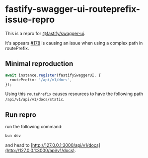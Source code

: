# fastify-swagger-ui-routeprefix-issue-repro

This is a repro for [@fastify/swagger-ui](https://github.com/fastify/fastify-swagger-ui).

It's appears [#178](https://github.com/fastify/fastify-swagger-ui/pull/178) is causing an issue when using a complex path in routePrefix.

## Minimal reproduction

```ts
await instance.register(fastifySwaggerUI, {
  routePrefix: '/api/v1/docs',
});
```

Using this `routePrefix` causes resources to have the following path `/api/v1/api/v1/docs/static`.

## Run repro

run the following command:

```bash
bun dev
```

and head to [http://127.0.0.1:3000/api/v1/docs](http://127.0.0.1:3000/api/v1/docs).
